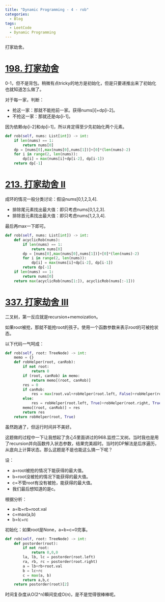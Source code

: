 ```yaml
---
title: "Dynamic Programming - 4 - rob"
categories:
  - Blog
tags:
  - LeetCode
  - Dynamic Programming
---
```


打家劫舍。

# [198. 打家劫舍](https://leetcode-cn.com/problems/house-robber/)

0-1，但不是背包。稍微有点tricky的地方是初始化，但是只要递推出来了初始化也就知道怎么做了。

对于每一家，判断：

* 抢这一家：那就不能抢前一家。获得nums[i]+dp[i-2]。
* 不抢这一家：那就还是dp[i-1]。

因为依赖dp[i-2]和dp[i-1]，所以肯定得至少先初始化两个元素。

```python
def rob(self, nums: List[int]) -> int:
    if len(nums) == 1:
        return nums[0]
    dp = [nums[0],max(nums[0],nums[1])]+[0]*(len(nums)-2)
    for i in range(2, len(nums)):
        dp[i] = max(nums[i]+dp[i-2], dp[i-1])
    return dp[-1]   
```

# [213. 打家劫舍 II](https://leetcode-cn.com/problems/house-robber-ii/)

成环的情况一般分类讨论：假设nums[0,1,2,3,4].

* 排除尾元素找出最大值：即只考虑nums[0,1,2,3].
* 排除首元素找出最大值：即只考虑nums[1,2,3,4].

最后再max一下即可。

```python
def rob(self, nums: List[int]) -> int:
    def acyclicRob(nums):
        if len(nums) == 1:
            return nums[0]
        dp = [nums[0],max(nums[0],nums[1])]+[0]*(len(nums)-2)
        for i in range(2, len(nums)):
            dp[i] = max(nums[i]+dp[i-2], dp[i-1])
        return dp[-1]
    if len(nums) == 1:
        return nums[0]
    return max(acyclicRob(nums[1:]), acyclicRob(nums[:-1]))
```

# [337. 打家劫舍 III](https://leetcode-cn.com/problems/house-robber-iii/)

二叉树，第一反应就是recursion+memoization。

如果root被抢，那就不能抢root的孩子。使用一个函数参数来表示root的可被抢状态。

以下代码一气呵成：

```python
def rob(self, root: TreeNode) -> int:
    memo = {}
    def robHelper(root, canRob):
        if not root:
            return 0
        if (root, canRob) in memo:
            return memo[(root, canRob)]
        res = 0
        if canRob:
            res = max(root.val+robHelper(root.left, False)+robHelper(root.right, False), robHelper(root.left, True)+robHelper(root.right, True))
        else:
            res = robHelper(root.left, True)+robHelper(root.right, True)
        memo[(root, canRob)] = res
        return res
    return robHelper(root, True)
```

虽然跑通了，但运行时间并不美好。

这题做的过程中一下让我想起了贪心5里面讲过的968.监控二叉树。当时我也是用了recursion并向函数传入状态参数，结果完美超时。当时的DP解法是后序遍历，从底向上计算状态。那么这题是不是也能这么搞一下呢？

设：

* a=root被抢的情况下能获得的最大值。
* b=root没被抢的情况下能获得的最大值。
* c=不管root有没有被抢，能获得的最大值。
* 我们最后想知道的是c。

根据分析：

* a=lb+rb+root.val
* c=max(a,b)
* b=lc+rc

初始化：如果root是None，a=b=c=0完事。

```python
def rob(self, root: TreeNode) -> int:
    def postorder(root):
        if not root:
            return 0,0,0
        la, lb, lc = postorder(root.left)
        ra, rb, rc = postorder(root.right)
        a = lb+rb+root.val
        b = lc+rc
        c = max(a, b)
        return a,b,c
    return postorder(root)[2]
```

时间复杂度从O(2^n)瞬间变成O(n)，是不是觉得很棒棒呢。


